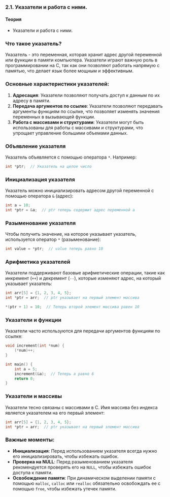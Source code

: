 ### 2.1. Указатели и работа с ними.

#### Теория
- Указатели и работа с ними.


### Что такое указатель?

Указатель - это переменная, которая хранит адрес другой переменной или функции в памяти компьютера. Указатели играют важную роль в программировании на C, так как они позволяют работать напрямую с памятью, что делает язык более мощным и эффективным.

### Основные характеристики указателей:

1. **Адресация**: Указатели позволяют получать доступ к данным по их адресу в памяти.
2. **Передача аргументов по ссылке**: Указатели позволяют передавать аргументы функциям по ссылке, что позволяет изменять значения переменных в вызывающей функции.
3. **Работа с массивами и структурами**: Указатели могут быть использованы для работы с массивами и структурами, что упрощает управление большими объемами данных.

### Объявление указателя

Указатель объявляется с помощью оператора `*`. Например:

```c
int *ptr;  // Указатель на целое число
```

### Инициализация указателя

Указатель можно инициализировать адресом другой переменной с помощью оператора `&` (адрес):

```c
int a = 10;
int *ptr = &a;  // ptr теперь содержит адрес переменной a
```

### Разыменование указателя

Чтобы получить значение, на которое указывает указатель, используется оператор `*` (разыменование):

```c
int value = *ptr;  // value теперь равно 10
```

### Арифметика указателей

Указатели поддерживают базовые арифметические операции, такие как инкремент (`++`) и декремент (`--`), которые изменяют адрес, на который указывает указатель:

```c
int arr[5] = {1, 2, 3, 4, 5};
int *ptr = arr;  // ptr указывает на первый элемент массива

*(ptr + 1) = 10;  // Теперь второй элемент массива равен 10
```

### Указатели и функции

Указатели часто используются для передачи аргументов функциям по ссылке:

```c
void increment(int *num) {
    (*num)++;
}

int main() {
    int a = 5;
    increment(&a);  // Теперь a равно 6
    return 0;
}
```

### Указатели и массивы

Указатели тесно связаны с массивами в C. Имя массива без индекса является указателем на его первый элемент:

```c
int arr[5] = {1, 2, 3, 4, 5};
int *ptr = arr;  // ptr указывает на первый элемент массива
```

### Важные моменты:

- **Инициализация**: Перед использованием указателя всегда нужно его инициализировать, чтобы избежать ошибок.
- **Проверка на NULL**: Перед разыменованием указателя рекомендуется проверять его на `NULL`, чтобы избежать ошибок доступа к памяти.
- **Освобождение памяти**: При динамическом выделении памяти с помощью `malloc`, `calloc` или `realloc` обязательно освобождать ее с помощью `free`, чтобы избежать утечек памяти.
